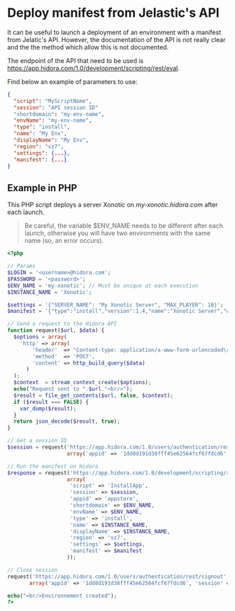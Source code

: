 # Deploy manifest from Jelastic's API

It can be useful to launch a deployment of an environment with a manifest from Jelatic's API.
However, the documentation of the API is not really clear and the the method which allow this is not documented.

The endpoint of the API that need to be used is <https://app.hidora.com/1.0/development/scripting/rest/eval>.

Find below an example of parameters to use:

```json
{
  "script": "MyScriptName",
  "session": "API session ID"
  "shortdomain": "my-env-name",
  "envName": "my-env-name",
  "type": "install",
  "name": "My Env",
  "displayName": "My Env",
  "region": "vz7",
  "settings": {...},
  "manifest": {...}
}
```

## Example in PHP

This PHP script deploys a server Xonotic on *my-xonotic.hidora.com* after each launch.

>Be careful, the variable $ENV_NAME needs to be different after each launch, otherwise you will have two environments with the same name (so, an error occurs).

```php
<?php

// Params
$LOGIN = '<username>@hidora.com';
$PASSWORD = '<password>';
$ENV_NAME = 'my-xonotic'; // Must be unique at each execution
$INSTANCE_NAME = 'Xonotic';

$settings = '{"SERVER_NAME": "My Xonotic Server", "MAX_PLAYER": 10}';
$manifest = '{"type":"install","version":1.4,"name":"Xonotic Server","displayName":"Xonotic Server","homepage":"http://www.xonotic.org/","logo":"https://assets.gitlab-static.net/xonotic/xonotic/raw/12105b36a21e7472f72933b6dd409465b5133396/misc/logos/icons_png/xonotic_48.png","description":"Game server for Xonotic","settings":{"fields":[{"type":"string","name":"SERVER_NAME","caption":"Server name","placeholder":"Xonotic server of ${user.name}","default":"Xonotic server of ${user.name}"},{"type":"numberpicker","name":"MAX_PLAYER","caption":"Max players","placeholder":8,"default":8,"min":2,"max":32,"editable":true}]},"nodes":[{"image":"5ika/xonotic","count":1,"fixedCloudlets":4,"cloudlets":32,"nodeGroup":"cp","volumes":["/opt/Xonotic","/opt/Xonotic/data/server.cfg"]}],"onInstall":[{"cmd[cp]":["wget -O /opt/Xonotic/data/server.cfg https://raw.githubusercontent.com/HidoraSwiss/manifest-xonotic/master/server.cfg","sed -i \"s/SERVER_NAME/${settings.SERVER_NAME}/g\" /opt/Xonotic/data/server.cfg","sed -i \"s/HOSTER/${env.domain}/g\" /opt/Xonotic/data/server.cfg","sed -i \"s/MAX_PLAYER/${settings.MAX_PLAYER}/g\" /opt/Xonotic/data/server.cfg"]},{"script":{"script":"https://raw.githubusercontent.com/HidoraSwiss/manifest-utilities/master/scripts/addEndpoint.js","params":{"nodeId":"${nodes.cp.first.id}","protocol":"UDP","port":26000,"name":"Xonotic server","text":"Use this address to connect to your Xonotic server :"},"type":"js"}}],"success":"# Your Xonotic server is ready !\nThe information for connection has been sent to you by e-mail\n\n## Configuration\nIf the default configuration doesn\'t suit you, you can modify the config file `/opt/Xonotic/data/server.cfg` and restart the Xonotic node.\n"}';

// Send a request to the Hidora API
function request($url, $data) {
  $options = array(
    'http' => array(
        'header'  => "Content-type: application/x-www-form-urlencoded\r\n",
        'method'  => 'POST',
        'content' => http_build_query($data)
      )
  );
  $context  = stream_context_create($options);
  echo("Request sent to ".$url."<br/>");
  $result = file_get_contents($url, false, $context);
  if ($result === FALSE) { 
    var_dump($result);
  }
  return json_decode($result, true);
}

// Get a session ID
$session = request('https://app.hidora.com/1.0/users/authentication/rest/signin', 
                   array('appid' => '1dd8d191d38fff45e62564fcf67fdcd6', 'login' => $LOGIN, 'password' => $PASSWORD))['session'];

// Run the manifest on Hidora
$response = request('https://app.hidora.com/1.0/development/scripting/rest/eval',
                   array(
                   	'script' => 'InstallApp',
                    'session' => $session,
                    'appid' => 'appstore',
                    'shortdomain' => $ENV_NAME,
                    'envName' => $ENV_NAME,
                    'type' => 'install',
                    'name' => $INSTANCE_NAME,
                    'displayName' => $INSTANCE_NAME,
                    'region' => 'vz7',
                   	'settings' => $settings,
                    'manifest' => $manifest
                   ));

// Close session
request('https://app.hidora.com/1.0/users/authentication/rest/signout', 
       array('appid' => '1dd8d191d38fff45e62564fcf67fdcd6', 'session' => $session));

echo("<br/>Environnement created");
?>

```
